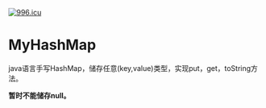 <a href="https://996.icu"><img src="https://img.shields.io/badge/link-996.icu-red.svg" alt="996.icu" /></a>

# MyHashMap
java语言手写HashMap，储存任意(key,value)类型，实现put，get，toString方法。

**暂时不能储存null。**
